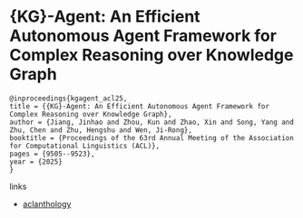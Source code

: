 # {KG}-Agent: An Efficient Autonomous Agent Framework for Complex Reasoning over Knowledge Graph

```
@inproceedings{kgagent_acl25,
title = {{KG}-Agent: An Efficient Autonomous Agent Framework for Complex Reasoning over Knowledge Graph},
author = {Jiang, Jinhao and Zhou, Kun and Zhao, Xin and Song, Yang and Zhu, Chen and Zhu, Hengshu and Wen, Ji-Rong},
booktitle = {Proceedings of the 63rd Annual Meeting of the Association for Computational Linguistics (ACL)},
pages = {9505--9523},
year = {2025}
}
```

links
- [aclanthology](https://aclanthology.org/2025.acl-long.468/)
